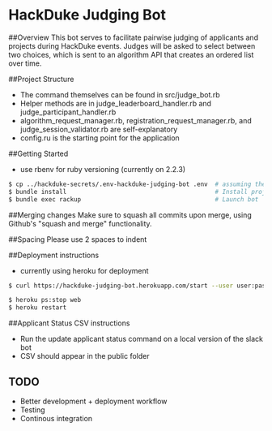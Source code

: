 # HackDuke Judging Bot

##Overview
This bot serves to facilitate pairwise judging of applicants and projects during HackDuke events. Judges will be asked to select between two choices, which is sent to an algorithm API that creates an ordered list over time. 

##Project Structure
- The command themselves can be found in src/judge_bot.rb
- Helper methods are in judge_leaderboard_handler.rb and judge_participant_handler.rb
- algorithm_request_manager.rb, registration_request_manager.rb, and judge_session_validator.rb are self-explanatory
- config.ru is the starting point for the application

##Getting Started
- use rbenv for ruby versioning (currently on 2.2.3)

```bash
$ cp ../hackduke-secrets/.env-hackduke-judging-bot .env  # assuming the projects share the same parent folder
$ bundle install                                         # Install project dependencies
$ bundle exec rackup                                     # Launch bot
```

##Merging changes
Make sure to squash all commits upon merge, using Github's "squash and merge" functionality. 

##Spacing
Please use 2 spaces to indent

##Deployment instructions
- currently using heroku for deployment

```bash
$ curl https://hackduke-judging-bot.herokuapp.com/start --user user:password  # Start bot
```

```bash
$ heroku ps:stop web                                                          # Stop bot
$ heroku restart                                                              # Restart heroku
```

##Applicant Status CSV instructions
- Run the update applicant status command on a local version of the slack bot
- CSV should appear in the public folder

## TODO
- Better development + deployment workflow
- Testing
- Continous integration
